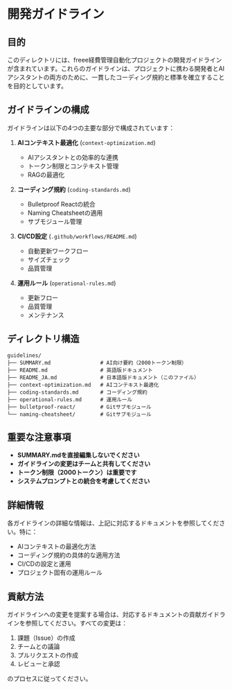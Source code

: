 # 開発ガイドライン

## 目的

このディレクトリには、freee経費管理自動化プロジェクトの開発ガイドラインが含まれています。これらのガイドラインは、プロジェクトに携わる開発者とAIアシスタントの両方のために、一貫したコーディング規約と標準を確立することを目的としています。

## ガイドラインの構成

ガイドラインは以下の4つの主要な部分で構成されています：

1. **AIコンテキスト最適化** (`context-optimization.md`)
   - AIアシスタントとの効率的な連携
   - トークン制限とコンテキスト管理
   - RAGの最適化

2. **コーディング規約** (`coding-standards.md`)
   - Bulletproof Reactの統合
   - Naming Cheatsheetの適用
   - サブモジュール管理

3. **CI/CD設定** (`.github/workflows/README.md`)
   - 自動更新ワークフロー
   - サイズチェック
   - 品質管理

4. **運用ルール** (`operational-rules.md`)
   - 更新フロー
   - 品質管理
   - メンテナンス

## ディレクトリ構造

```
guidelines/
├── SUMMARY.md                # AI向け要約（2000トークン制限）
├── README.md                 # 英語版ドキュメント
├── README_JA.md              # 日本語版ドキュメント（このファイル）
├── context-optimization.md   # AIコンテキスト最適化
├── coding-standards.md       # コーディング規約
├── operational-rules.md      # 運用ルール
├── bulletproof-react/        # Gitサブモジュール
└── naming-cheatsheet/        # Gitサブモジュール
```

## 重要な注意事項

- **SUMMARY.mdを直接編集しないでください**
- **ガイドラインの変更はチームと共有してください**
- **トークン制限（2000トークン）は重要です**
- **システムプロンプトとの統合を考慮してください**

## 詳細情報

各ガイドラインの詳細な情報は、上記に対応するドキュメントを参照してください。特に：

- AIコンテキストの最適化方法
- コーディング規約の具体的な適用方法
- CI/CDの設定と運用
- プロジェクト固有の運用ルール

## 貢献方法

ガイドラインへの変更を提案する場合は、対応するドキュメントの貢献ガイドラインを参照してください。すべての変更は：

1. 課題（Issue）の作成
2. チームとの議論
3. プルリクエストの作成
4. レビューと承認

のプロセスに従ってください。